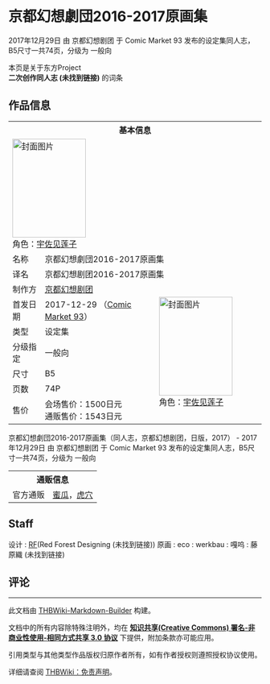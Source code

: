 # 京都幻想劇団2016-2017原画集

<!-- source html: G:\repos\THBWiki-Markdown-Builder\THBWikiMarkdown\Temp\main\e\e7\ns0%3A%E4%BA%AC%E9%83%BD%E5%B9%BB%E6%83%B3%E5%8A%87%E5%9B%A32016-2017%E5%8E%9F%E7%94%BB%E9%9B%86.html -->

2017年12月29日 由 京都幻想剧团 于 Comic Market 93 发布的设定集同人志，B5尺寸一共74页，分级为 一般向

本页是关于东方Project  
 **二次创作同人志 (未找到链接)** 的词条

## 作品信息

<table><tbody><tr><th colspan="3">基本信息</th></tr><tr><td class="cover-artwork-mobile" colspan="2"><a href="./文件-京都幻想劇団2016-2017原画集封面.png.md" class="image" title="封面图片"><img alt="封面图片" src="https://upload.thwiki.cc/thumb/1/12/%E4%BA%AC%E9%83%BD%E5%B9%BB%E6%83%B3%E5%8A%87%E5%9B%A32016-2017%E5%8E%9F%E7%94%BB%E9%9B%86%E5%B0%81%E9%9D%A2.png/146px-%E4%BA%AC%E9%83%BD%E5%B9%BB%E6%83%B3%E5%8A%87%E5%9B%A32016-2017%E5%8E%9F%E7%94%BB%E9%9B%86%E5%B0%81%E9%9D%A2.png" decoding="async" loading="lazy" width="146" height="196" srcset="https://upload.thwiki.cc/thumb/1/12/%E4%BA%AC%E9%83%BD%E5%B9%BB%E6%83%B3%E5%8A%87%E5%9B%A32016-2017%E5%8E%9F%E7%94%BB%E9%9B%86%E5%B0%81%E9%9D%A2.png/219px-%E4%BA%AC%E9%83%BD%E5%B9%BB%E6%83%B3%E5%8A%87%E5%9B%A32016-2017%E5%8E%9F%E7%94%BB%E9%9B%86%E5%B0%81%E9%9D%A2.png 1.5x, https://upload.thwiki.cc/thumb/1/12/%E4%BA%AC%E9%83%BD%E5%B9%BB%E6%83%B3%E5%8A%87%E5%9B%A32016-2017%E5%8E%9F%E7%94%BB%E9%9B%86%E5%B0%81%E9%9D%A2.png/292px-%E4%BA%AC%E9%83%BD%E5%B9%BB%E6%83%B3%E5%8A%87%E5%9B%A32016-2017%E5%8E%9F%E7%94%BB%E9%9B%86%E5%B0%81%E9%9D%A2.png 2x" data-file-width="540" data-file-height="725"></a><div class="cover-char">角色：<a href="./宇佐见莲子.md" title="宇佐见莲子">宇佐见莲子</a></div></td>
</tr><tr><td class="label">名称</td><td colspan="2"> 京都幻想劇団2016-2017原画集 </td></tr><tr><td class="label">译名</td><td colspan="2"> 京都幻想剧团2016-2017原画集 </td></tr><tr><td class="label">制作方</td><td><a href="./京都幻想剧团.md" title="京都幻想剧团">京都幻想剧团</a></td><td class="cover-artwork" rowspan="7" style="min-width:196px;"><a href="./文件-京都幻想劇団2016-2017原画集封面.png.md" class="image" title="封面图片"><img alt="封面图片" src="https://upload.thwiki.cc/thumb/1/12/%E4%BA%AC%E9%83%BD%E5%B9%BB%E6%83%B3%E5%8A%87%E5%9B%A32016-2017%E5%8E%9F%E7%94%BB%E9%9B%86%E5%B0%81%E9%9D%A2.png/146px-%E4%BA%AC%E9%83%BD%E5%B9%BB%E6%83%B3%E5%8A%87%E5%9B%A32016-2017%E5%8E%9F%E7%94%BB%E9%9B%86%E5%B0%81%E9%9D%A2.png" decoding="async" loading="lazy" width="146" height="196" srcset="https://upload.thwiki.cc/thumb/1/12/%E4%BA%AC%E9%83%BD%E5%B9%BB%E6%83%B3%E5%8A%87%E5%9B%A32016-2017%E5%8E%9F%E7%94%BB%E9%9B%86%E5%B0%81%E9%9D%A2.png/219px-%E4%BA%AC%E9%83%BD%E5%B9%BB%E6%83%B3%E5%8A%87%E5%9B%A32016-2017%E5%8E%9F%E7%94%BB%E9%9B%86%E5%B0%81%E9%9D%A2.png 1.5x, https://upload.thwiki.cc/thumb/1/12/%E4%BA%AC%E9%83%BD%E5%B9%BB%E6%83%B3%E5%8A%87%E5%9B%A32016-2017%E5%8E%9F%E7%94%BB%E9%9B%86%E5%B0%81%E9%9D%A2.png/292px-%E4%BA%AC%E9%83%BD%E5%B9%BB%E6%83%B3%E5%8A%87%E5%9B%A32016-2017%E5%8E%9F%E7%94%BB%E9%9B%86%E5%B0%81%E9%9D%A2.png 2x" data-file-width="540" data-file-height="725"></a><div class="cover-char">角色：<a href="./宇佐见莲子.md" title="宇佐见莲子">宇佐见莲子</a></div></td>
</tr><tr><td class="label">首发日期</td><td>2017-12-29&#160;（<a href="/展会作品列表?e=Comic+Market%2393">Comic Market 93</a>）</td></tr><tr><td class="label">类型</td><td>设定集</td></tr><tr><td class="label">分级指定</td><td>一般向</td></tr><tr><td class="label">尺寸</td><td>B5</td></tr><tr><td class="label">页数</td><td>74P</td></tr><tr><td class="label">售价</td><td>会场售价：1500日元<br>通贩售价：1543日元</td></tr></tbody></table>

京都幻想劇団2016-2017原画集（同人志，京都幻想剧团，日版，2017） - 2017年12月29日 由 京都幻想剧团 于 Comic Market 93 发布的设定集同人志，B5尺寸一共74页，分级为 一般向

<table><tbody><tr><th colspan="3">通贩信息</th></tr><tr><td class="label">官方通贩</td><td colspan="2"><a rel="nofollow" class="external text" href="https://www.melonbooks.co.jp/detail/detail.php?product_id=https://www.melonbooks.co.jp/fromagee/detail/detail.php?product_id=329471">蜜瓜</a>，<a rel="nofollow" class="external text" href="https://ec.toranoana.jp/tora_r/ec/item/040030603259">虎穴</a></td></tr></tbody></table>



## Staff
设计
: [RF](./RF.md)(Red Forest Designing (未找到链接))
原画
: eco
: werkbau
: 嘎呜
: 藤原織 (未找到链接)


## 评论




---

此文档由 [THBWiki-Markdown-Builder](https://github.com/Delsin-Yu/THBWiki-Markdown-Builder) 构建。

文档中的所有内容除特殊注明外，均在 [**知识共享(Creative Commons) 署名-非商业性使用-相同方式共享 3.0 协议**](https://creativecommons.org/licenses/by-sa/3.0/deed.zh-hans) 下提供，附加条款亦可能应用。

引用类型与其他类型作品版权归原作者所有，如有作者授权则遵照授权协议使用。

详细请查阅 [THBWiki：免责声明](https://thbwiki.cc/THBWiki:%E5%85%8D%E8%B4%A3%E5%A3%B0%E6%98%8E)。

